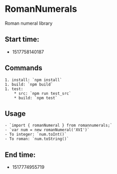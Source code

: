 # RomanNumerals
Roman numeral library

## Start time:
 - 1517758140187

## Commands
	1. install: `npm install`
	1. build: `npm build`
	1. test:
		* src: `npm run test_src`
		* build: `npm test`

## Usage
	- `import { romanNumeral } from romannumerals;`
	- `var num = new romanNumeral('XVI')`
	- To integer: `num.toInt()`
	- To roman: `num.toString()`

## End time:
 - 1517774955719
